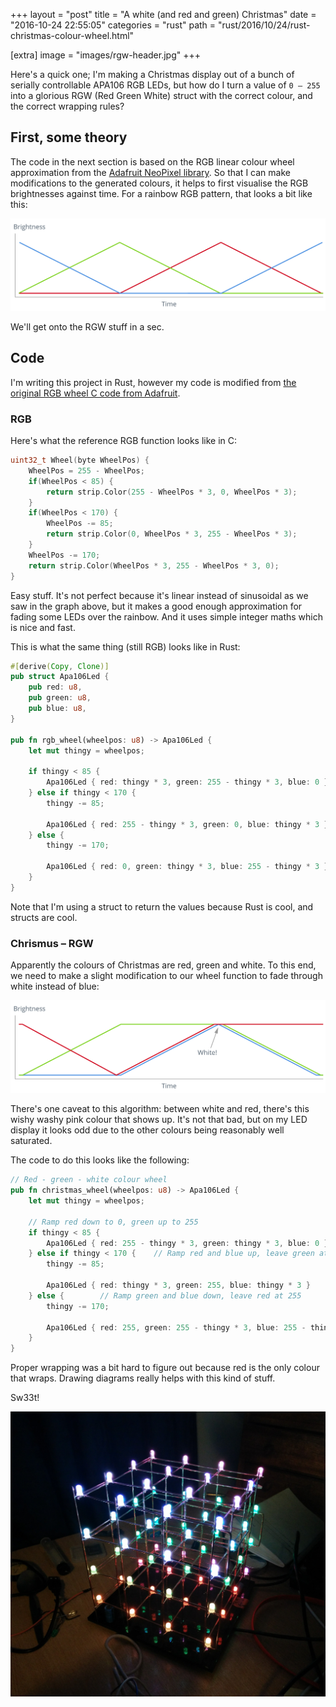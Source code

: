 +++
layout = "post"
title = "A white (and red and green) Christmas"
date = "2016-10-24 22:55:05"
categories = "rust"
path = "rust/2016/10/24/rust-christmas-colour-wheel.html"

[extra]
image = "images/rgw-header.jpg"
+++

Here's a quick one; I'm making a Christmas display out of a bunch of serially controllable APA106
RGB LEDs, but how do I turn a value of `0 – 255` into a glorious RGW (Red Green White) struct with
the correct colour, and the correct wrapping rules?

<!-- more -->

## First, some theory

The code in the next section is based on the RGB linear colour wheel approximation from the
[Adafruit NeoPixel library](https://github.com/adafruit/Adafruit_NeoPixel/blob/master/examples/strandtest/strandtest.ino#L123).
So that I can make modifications to the generated colours, it helps to first visualise the RGB
brightnesses against time. For a rainbow RGB pattern, that looks a bit like this:

![Linear RGB graph](/images/rgb-linear.png)

We'll get onto the RGW stuff in a sec.

## Code

I'm writing this project in Rust, however my code is modified from
[the original RGB wheel C code from Adafruit](https://github.com/adafruit/Adafruit_NeoPixel/blob/master/examples/strandtest/strandtest.ino#L123).

### RGB

Here's what the reference RGB function looks like in C:

```c
uint32_t Wheel(byte WheelPos) {
	WheelPos = 255 - WheelPos;
	if(WheelPos < 85) {
		return strip.Color(255 - WheelPos * 3, 0, WheelPos * 3);
	}
	if(WheelPos < 170) {
		WheelPos -= 85;
		return strip.Color(0, WheelPos * 3, 255 - WheelPos * 3);
	}
	WheelPos -= 170;
	return strip.Color(WheelPos * 3, 255 - WheelPos * 3, 0);
}
```

Easy stuff. It's not perfect because it's linear instead of sinusoidal as we saw in the graph above,
but it makes a good enough approximation for fading some LEDs over the rainbow. And it uses simple
integer maths which is nice and fast.

This is what the same thing (still RGB) looks like in Rust:

```rust
#[derive(Copy, Clone)]
pub struct Apa106Led {
	pub red: u8,
	pub green: u8,
	pub blue: u8,
}

pub fn rgb_wheel(wheelpos: u8) -> Apa106Led {
	let mut thingy = wheelpos;

	if thingy < 85 {
		Apa106Led { red: thingy * 3, green: 255 - thingy * 3, blue: 0 }
	} else if thingy < 170 {
		thingy -= 85;

		Apa106Led { red: 255 - thingy * 3, green: 0, blue: thingy * 3 }
	} else {
		thingy -= 170;

		Apa106Led { red: 0, green: thingy * 3, blue: 255 - thingy * 3 }
	}
}
```

Note that I'm using a struct to return the values because Rust is cool, and structs are cool.

### Chrismus – RGW

Apparently the colours of Christmas are red, green and white. To this end, we need to make a slight
modification to our wheel function to fade through white instead of blue:

![Linear RGW graph](/images/rgw-linear.png)

There's one caveat to this algorithm: between white and red, there's this wishy washy pink colour
that shows up. It's not that bad, but on my LED display it looks odd due to the other colours being
reasonably well saturated.

The code to do this looks like the following:

```rust
// Red - green - white colour wheel
pub fn christmas_wheel(wheelpos: u8) -> Apa106Led {
	let mut thingy = wheelpos;

	// Ramp red down to 0, green up to 255
	if thingy < 85 {
		Apa106Led { red: 255 - thingy * 3, green: thingy * 3, blue: 0 }
	} else if thingy < 170 {	// Ramp red and blue up, leave green at 255
		thingy -= 85;

		Apa106Led { red: thingy * 3, green: 255, blue: thingy * 3 }
	} else {		// Ramp green and blue down, leave red at 255
		thingy -= 170;

		Apa106Led { red: 255, green: 255 - thingy * 3, blue: 255 - thingy * 3 }
	}
}
```

Proper wrapping was a bit hard to figure out because red is the only colour that wraps. Drawing
diagrams really helps with this kind of stuff.

Sw33t!

![LED cube. Does anybody ever read these?](/images/rgw-cube.jpg)
